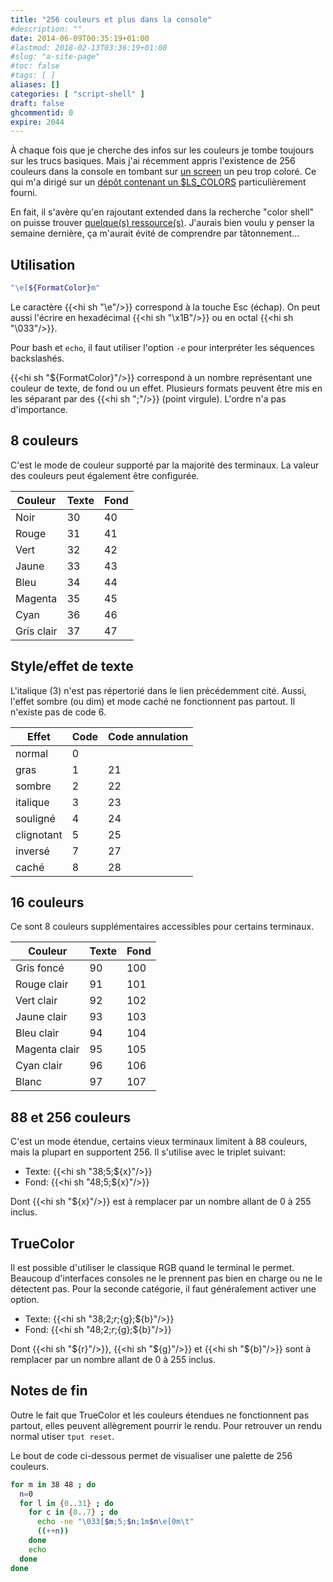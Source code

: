 ```yaml
---
title: "256 couleurs et plus dans la console"
#description: ""
date: 2014-06-09T00:35:19+01:00
#lastmod: 2018-02-13T03:36:19+01:00
#slug: "a-site-page"
#toc: false
#tags: [ ]
aliases: []
categories: [ "script-shell" ]
draft: false
ghcommentid: 0
expire: 2044
---
```


À chaque fois que je cherche des infos sur les couleurs je tombe toujours sur les trucs basiques. Mais j'ai récemment appris l'existence de 256 couleurs dans la console en tombant sur <a href="http://dotshare.it/dots/100/">un screen</a> un peu trop coloré. Ce qui m'a dirigé sur un <a href="https://github.com/trapd00r/LS_COLORS">dépôt contenant un $LS_COLORS</a> particulièrement fourni.

En fait, il s'avère qu'en rajoutant extended dans la recherche "color shell" on puisse trouver <a href="http://misc.flogisoft.com/bash/tip_colors_and_formatting">quelque(s) ressource(s)</a>. J'aurais bien voulu y penser la semaine dernière, ça m'aurait évité de comprendre par tâtonnement...

## Utilisation

```bash
"\e[${FormatColor}m"
```

Le caractère {{<hi sh "\e"/>}} correspond à la touche Esc (échap). On peut aussi l'écrire en hexadécimal {{<hi sh "\x1B"/>}} ou en octal {{<hi sh "\033"/>}}.

Pour bash et `echo`, il faut utiliser l'option `-e` pour interpréter les séquences backslashés.

{{<hi sh "${FormatColor}"/>}} correspond à un nombre représentant une couleur de texte, de fond ou un effet. Plusieurs formats peuvent être mis en les séparant par des {{<hi sh ";"/>}} (point virgule). L'ordre n'a pas d'importance.

## 8 couleurs

C'est le mode de couleur supporté par la majorité des terminaux. La valeur des couleurs peut également être configurée.

Couleur | Texte | Fond
--------|-------|-----
Noir    | 30    | 40
Rouge   | 31    | 41
Vert    | 32    | 42
Jaune   | 33    | 43
Bleu    | 34    | 44
Magenta | 35    | 45
Cyan    | 36    | 46
Gris clair | 37 | 47

## Style/effet de texte

L'italique (3) n'est pas répertorié dans le lien précédemment cité. Aussi, l'effet sombre (ou dim) et mode caché ne fonctionnent pas partout. Il n'existe pas de code 6.

Effet      | Code | Code annulation
-----------|------|----------------
normal     | 0    |
gras       | 1    | 21
sombre     | 2    | 22
italique   | 3    | 23
souligné   | 4    | 24
clignotant | 5    | 25
inversé    | 7    | 27
caché      | 8    | 28

## 16 couleurs

Ce sont 8 couleurs supplémentaires accessibles pour certains terminaux.

Couleur       | Texte | Fond
--------------|-------|-----
Gris foncé    | 90    | 100
Rouge clair   | 91    | 101
Vert clair    | 92    | 102
Jaune clair   | 93    | 103
Bleu clair    | 94    | 104
Magenta clair | 95    | 105
Cyan clair    | 96    | 106
Blanc         | 97    | 107

## 88 et 256 couleurs

C'est un mode étendue, certains vieux terminaux limitent à 88 couleurs, mais la plupart en supportent 256. Il s'utilise avec le triplet suivant:

- Texte: {{<hi sh "38;5;${x}"/>}}
- Fond: {{<hi sh "48;5;${x}"/>}}

Dont {{<hi sh "${x}"/>}} est à remplacer par un nombre allant de 0 à 255 inclus.

## TrueColor

Il est possible d'utiliser le classique RGB quand le terminal le permet. Beaucoup d'interfaces consoles ne le prennent pas bien en charge ou ne le détectent pas. Pour la seconde catégorie, il faut généralement activer une option.

- Texte: {{<hi sh "38;2;${r};${g};${b}"/>}}
- Fond: {{<hi sh "48;2;${r};${g};${b}"/>}}

Dont {{<hi sh "${r}"/>}}, {{<hi sh "${g}"/>}} et {{<hi sh "${b}"/>}} sont à remplacer par un nombre allant de 0 à 255 inclus.

## Notes de fin

Outre le fait que TrueColor et les couleurs étendues ne fonctionnent pas partout, elles peuvent allègrement pourrir le rendu. Pour retrouver un rendu normal utiser `tput reset`.

Le bout de code ci-dessous permet de visualiser une palette de 256 couleurs.

```bash
for m in 38 48 ; do
  n=0
  for l in {0..31} ; do
    for c in {0..7} ; do
      echo -ne "\033[$m;5;$n;1m$n\e[0m\t"
      ((++n))
    done
    echo
  done
done
```
